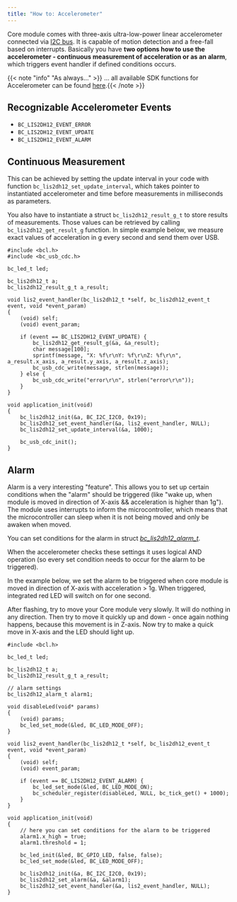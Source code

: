 ```yaml
---
title: "How to: Accelerometer"
---
```


Core module comes with three-axis ultra-low-power linear accelerometer connected via [I2C bus](../../hardware/i2c-address-space/). It is capable of motion detection and a free-fall based on interrupts.
Basically you have **two options how to use the accelerometer - continuous measurement of acceleration or as an alarm**, which triggers event handler if defined conditions occurs.


{{< note "info" "As always..." >}}
... all available SDK functions for Accelerometer can be found [here](https://sdk.bigclown.com/group__bc__lis2dh12.html).{{< /note >}}

## Recognizable Accelerometer Events
- `BC_LIS2DH12_EVENT_ERROR`
- `BC_LIS2DH12_EVENT_UPDATE`
- `BC_LIS2DH12_EVENT_ALARM`

## Continuous Measurement
This can be achieved by setting the update interval in your code with function `bc_lis2dh12_set_update_interval`, which takes pointer to instantiated accelerometer and time before measurements in milliseconds as parameters.

You also have to instantiate a struct `bc_lis2dh12_result_g_t` to store results of measurements. Those values can be retrieved by calling `bc_lis2dh12_get_result_g` function. In simple example below, we measure exact values of acceleration in g every second and send them over USB.

```
#include <bcl.h>
#include <bc_usb_cdc.h>

bc_led_t led;

bc_lis2dh12_t a;
bc_lis2dh12_result_g_t a_result;

void lis2_event_handler(bc_lis2dh12_t *self, bc_lis2dh12_event_t event, void *event_param)
{
    (void) self;
    (void) event_param;

    if (event == BC_LIS2DH12_EVENT_UPDATE) {
        bc_lis2dh12_get_result_g(&a, &a_result);
        char message[100];
        sprintf(message, "X: %f\r\nY: %f\r\nZ: %f\r\n", a_result.x_axis, a_result.y_axis, a_result.z_axis);
        bc_usb_cdc_write(message, strlen(message));
    } else {
        bc_usb_cdc_write("error\r\n", strlen("error\r\n"));
    }
}

void application_init(void)
{
    bc_lis2dh12_init(&a, BC_I2C_I2C0, 0x19);
    bc_lis2dh12_set_event_handler(&a, lis2_event_handler, NULL);
    bc_lis2dh12_set_update_interval(&a, 1000);

    bc_usb_cdc_init();
}
```


## Alarm
Alarm is a very interesting "feature". This allows you to set up certain conditions when the "alarm" should be triggered (like "wake up, when module is moved in direction of X-axis && acceleration is higher than 1g"). The module uses interrupts to inform the microcontroller, which means that the microcontroller can sleep when it is not being moved and only be awaken when moved.

You can set conditions for the alarm in struct [*bc_lis2dh12_alarm_t*](https://sdk.bigclown.com/structbc__lis2dh12__alarm__t.html).

When the accelerometer checks these settings it uses logical AND operation (so every set condition needs to occur for the alarm to be triggered).

In the example below, we set the alarm to be triggered when core module is moved in direction of X-axis with acceleration > 1g. When triggered, integrated red LED will switch on for one second.

After flashing, try to move your Core module very slowly. It will do nothing in any direction. Then try to move it quickly up and down - once again nothing happens, because this movement is in Z-axis. Now try to make a quick move in X-axis and the LED should light up.


```
#include <bcl.h>

bc_led_t led;

bc_lis2dh12_t a;
bc_lis2dh12_result_g_t a_result;

// alarm settings
bc_lis2dh12_alarm_t alarm1;

void disableLed(void* params)
{
    (void) params;
    bc_led_set_mode(&led, BC_LED_MODE_OFF);
}

void lis2_event_handler(bc_lis2dh12_t *self, bc_lis2dh12_event_t event, void *event_param)
{
    (void) self;
    (void) event_param;

    if (event == BC_LIS2DH12_EVENT_ALARM) {
        bc_led_set_mode(&led, BC_LED_MODE_ON);
        bc_scheduler_register(disableLed, NULL, bc_tick_get() + 1000);
    }
}

void application_init(void)
{
    // here you can set conditions for the alarm to be triggered
    alarm1.x_high = true;
    alarm1.threshold = 1;

    bc_led_init(&led, BC_GPIO_LED, false, false);
    bc_led_set_mode(&led, BC_LED_MODE_OFF);

    bc_lis2dh12_init(&a, BC_I2C_I2C0, 0x19);
    bc_lis2dh12_set_alarm(&a, &alarm1);
    bc_lis2dh12_set_event_handler(&a, lis2_event_handler, NULL);
}

```

